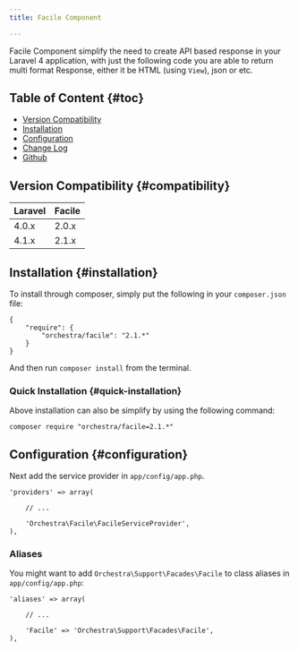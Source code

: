 ```yaml
---
title: Facile Component

---
```


Facile Component simplify the need to create API based response in your Laravel 4 application, with just the following code you are able to return multi format Response, either it be HTML (using `View`), json or etc.

## Table of Content {#toc}

* [Version Compatibility](#compatibility)
* [Installation](#installation)
* [Configuration](#configuration)
* [Change Log]({doc-url}/components/facile/changes#v2-1)
* [Github](https://github.com/orchestral/facile)

## Version Compatibility {#compatibility}

Laravel    | Facile
:----------|:----------
 4.0.x     | 2.0.x
 4.1.x     | 2.1.x

## Installation {#installation}

To install through composer, simply put the following in your `composer.json` file:

	{
		"require": {
			"orchestra/facile": "2.1.*"
		}
	}

And then run `composer install` from the terminal.

### Quick Installation {#quick-installation}

Above installation can also be simplify by using the following command:

	composer require "orchestra/facile=2.1.*"

## Configuration {#configuration}

Next add the service provider in `app/config/app.php`.

	'providers' => array(

		// ...

		'Orchestra\Facile\FacileServiceProvider',
	),

### Aliases

You might want to add `Orchestra\Support\Facades\Facile` to class aliases in `app/config/app.php`:

	'aliases' => array(

		// ...

		'Facile' => 'Orchestra\Support\Facades\Facile',
	),

